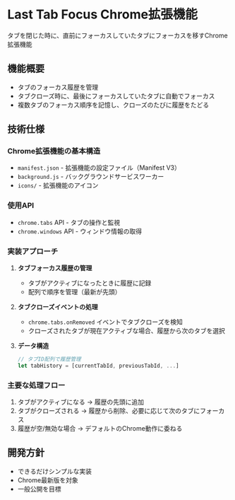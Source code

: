 # Last Tab Focus Chrome拡張機能

タブを閉じた時に、直前にフォーカスしていたタブにフォーカスを移すChrome拡張機能

## 機能概要

- タブのフォーカス履歴を管理
- タブクローズ時に、最後にフォーカスしていたタブに自動でフォーカス
- 複数タブのフォーカス順序を記憶し、クローズのたびに履歴をたどる

## 技術仕様

### Chrome拡張機能の基本構造

- `manifest.json` - 拡張機能の設定ファイル（Manifest V3）
- `background.js` - バックグラウンドサービスワーカー
- `icons/` - 拡張機能のアイコン

### 使用API

- `chrome.tabs` API - タブの操作と監視
- `chrome.windows` API - ウィンドウ情報の取得

### 実装アプローチ

1. **タブフォーカス履歴の管理**
   - タブがアクティブになったときに履歴に記録
   - 配列で順序を管理（最新が先頭）

2. **タブクローズイベントの処理**
   - `chrome.tabs.onRemoved` イベントでタブクローズを検知
   - クローズされたタブが現在アクティブな場合、履歴から次のタブを選択

3. **データ構造**
   ```javascript
   // タブID配列で履歴管理
   let tabHistory = [currentTabId, previousTabId, ...]
   ```

### 主要な処理フロー

1. タブがアクティブになる → 履歴の先頭に追加
2. タブがクローズされる → 履歴から削除、必要に応じて次のタブにフォーカス
3. 履歴が空/無効な場合 → デフォルトのChrome動作に委ねる

## 開発方針

- できるだけシンプルな実装
- Chrome最新版を対象
- 一般公開を目標